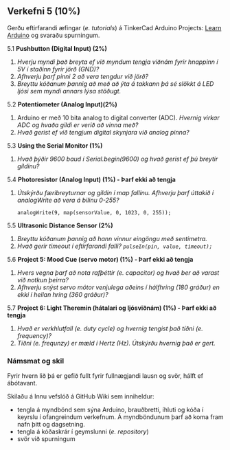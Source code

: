 ## Verkefni 5 (10%) 

Gerðu eftirfarandi æfingar (_e. tutorials_) á TinkerCad Arduino Projects:
[Learn Arduino](https://www.tinkercad.com/learn/project-gallery;collectionId=OMOZACHJ9IR8LRE)
og svaraðu spurningum. 

5.1  **Pushbutton (Digital Input) (2%)**
   1. _Hverju myndi það breyta ef við myndum tengja viðnám fyrir hnappinn í 5V í staðinn fyrir jörð (GND)?_
   2. _Afhverju þarf pinni 2 að vera tengdur við jörð?_
   3. _Breyttu kóðanum þannig að með að ýta á takkann þá sé slökkt á LED ljósi sem myndi annars lýsa stöðugt._

5.2  **Potentiometer (Analog Input)(2%)**
   1. Arduino er með 10 bita analog to digital converter (ADC). _Hvernig virkar ADC og hvaða gildi er verið að vinna með?_
   2. _Hvað gerist ef við tengjum digital skynjara við analog pinna?_

5.3  **Using the Serial Monitor (1%)**
   1. _Hvað þýðir 9600 baud í Serial.begin(9600) og hvað gerist ef þú breytir gildinu?_

5.4  **Photoresistor (Analog Input) (1%) - Þarf ekki að tengja**
   1. _Útskýrðu færibreyturnar og gildin í map fallinu. Afhverju þarf úttakið í analogWrite að vera á bilinu 0-255?_
   
       ```analogWrite(9, map(sensorValue, 0, 1023, 0, 255));```

5.5  **Ultrasonic Distance Sensor (2%)**    
1. _Breyttu kóðanum þannig að hann vinnur eingöngu með sentimetra._
2. _Hvað gerir timeout í eftirfarandi falli? `pulseIn(pin, value, timeout);`_

5.6  **Project 5: Mood Cue  (servo motor) (1%) - Þarf ekki að tengja**
 1. _Hvers vegna þarf að nota rafþéttir (e. capacitor) og hvað ber að varast við notkun þeirra?_
 2. _Afhverju snýst servo mótor venjulega aðeins í hálfhring (180 gráður) en ekki í heilan hring (360 gráður)?_

5.7  **Project 6: Light Theremin (hátalari og ljósviðnám) (1%) - Þarf ekki að tengja**
 1. _Hvað er verkhlutfall (e. duty cycle) og hvernig tengist það tíðni (e. frequency)?_
 2. _Tíðni (e. frequnzy) er mæld í Hertz (Hz). Útskýrðu hvernig það er gert._


### Námsmat og skil
Fyrir hvern lið þá er gefið fullt fyrir fullnægjandi lausn og svör, hálft ef ábótavant.

Skilaðu á Innu vefslóð á GitHub Wiki sem inniheldur:

* tengla á myndbönd sem sýna Arduino, brauðbretti, íhluti og kóða í keyrslu í ofangreindum verkefnum. Á myndböndunum þarf að koma fram nafn þitt og dagsetning. 
* tengla á kóðaskrár í geymslunni (_e. repository_)
* svör við spurningum
